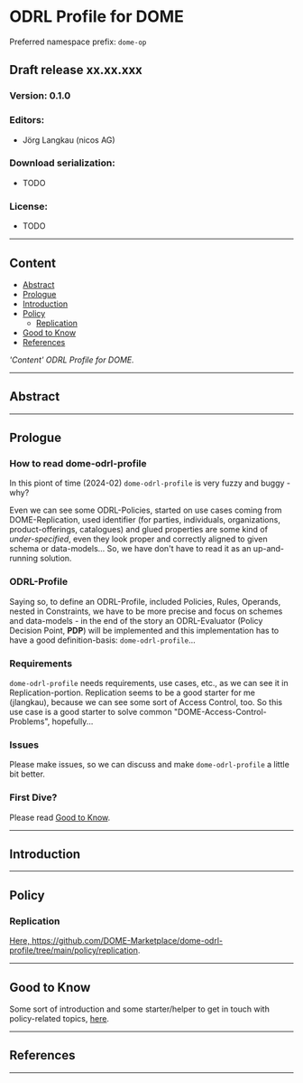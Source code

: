 # ODRL Profile for DOME

Preferred namespace prefix: `dome-op`

## Draft release xx.xx.xxx

### Version: 0.1.0

### Editors:

- Jörg Langkau (nicos AG)

### Download serialization:

- TODO

### License:

- TODO

---

## Content

- [Abstract](#abstract)
- [Prologue](#prologue)
- [Introduction](#introduction)
- [Policy](#policy)
    - [Replication](#replication)
- [Good to Know](#good-to-know)
- [References](#references)

*'Content' ODRL Profile for DOME.*

---

## Abstract

---

## Prologue

### How to read dome-odrl-profile

In this piont of time (2024-02) `dome-odrl-profile` is very fuzzy and buggy - why?

Even we can see some ODRL-Policies, started on use cases coming from DOME-Replication, used identifier (for parties, individuals, organizations, product-offerings, catalogues) and glued properties are some kind of *under-specified*, even they look proper and correctly aligned to given schema  or data-models... So, we have don't have to read it as an up-and-running solution.

### ODRL-Profile

Saying so, to define an ODRL-Profile, included Policies, Rules, Operands, nested in Constraints, we have to be more precise and focus on schemes and data-models - in the end of the story an ODRL-Evaluator (Policy Decision Point, **PDP**) will be implemented and this implementation has to have a good definition-basis: `dome-odrl-profile`...

### Requirements

`dome-odrl-profile` needs requirements, use cases, etc., as we can see it in Replication-portion. Replication seems to be a good starter for me (jlangkau), because we can see some sort of Access Control, too. So this use case is a good starter to solve common "DOME-Access-Control-Problems", hopefully...

### Issues

Please make issues, so we can discuss and make `dome-odrl-profile` a little bit better.

### First Dive?

Please read [Good to Know](#good-to-know).

---

## Introduction

---

## Policy

### Replication

[Here, <https://github.com/DOME-Marketplace/dome-odrl-profile/tree/main/policy/replication>](./policy/replication/).

---

## Good to Know

Some sort of introduction and some starter/helper to get in touch with policy-related topics, [here](./misc/GoodToKnow.md).

---

## References

---
